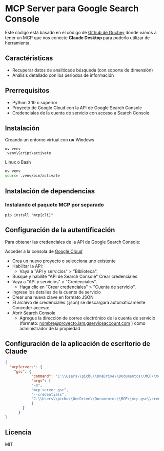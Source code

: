 # MCP Server para Google Search Console

Este código está basado en el código de [Github de Guchey]('https://github.com/guchey/mcp-server-google-search-console') donde vamos a tener un MCP que nos conecte **Claude Desktop** para poderlo utilizar de herramienta.

## Caractéristicas
* Recuperar datos de analíticade búsqueda (con soporte de dimensión)
* Análisis detallado con los periodos de información

## Prerrequisitos
* Python 3.10 o superior
* Proyecto de Google Cloud con la API de Google Search Console
* Credenciales de la cuenta de servicio con acceso a Search Console

## Instalación
Creando un entorno virtual con **uv**
Windows
```shell
uv venv
.venv\Script\activate
```

Linux o Bash
```bash
uv venv
source .venv/bin/activate
```

## Instalación de dependencias 

### Instalando el paquete MCP por separado
```pip install "mcp[cli]"```

## Configuración de la autentificación

Para obtener las credenciales de la API de Google Search Console:

Acceder a la consola de [Google Cloud]('https://console.cloud.google.com/')
* Crea un nuevo proyecto o selecciona uno existente
* Habilitar la API:
  * Vaya a "API y servicios" > "Biblioteca".
* Busque y habilite "API de Search Console"
Crear credenciales:
* Vaya a "API y servicios" > "Credenciales".
  * Haga clic en "Crear credenciales" > "Cuenta de servicio".
* Ingrese los detalles de la cuenta de servicio
* Crear una nueva clave en formato JSON
* El archivo de credenciales (.json) se descargará automáticamente
Conceder acceso:
* Abrir Search Console
  * Agregue la dirección de correo electrónico de la cuenta de servicio (formato: nombre@proyecto.iam.gserviceaccount.com ) como administrador de la propiedad


## Configuración de la aplicación de escritorio de Claude
```json
{
  "mcpServers": {
    "gsc": {
            "command": "C:\\Users\\pichu\\OneDrive\\Documentos\\MCP\\mcp-gsc\\mcp-server-google-search-console\\.venv\\Scripts\\python.exe",
            "args": [
            "-m",
            "mcp_server_gsc",
            "--credentials",
            "C:\\Users\\pichu\\OneDrive\\Documentos\\MCP\\mcp-gsc\\credentials\\credentials.json"
            ]
        }
      }
}
```

## Licencia
MIT

